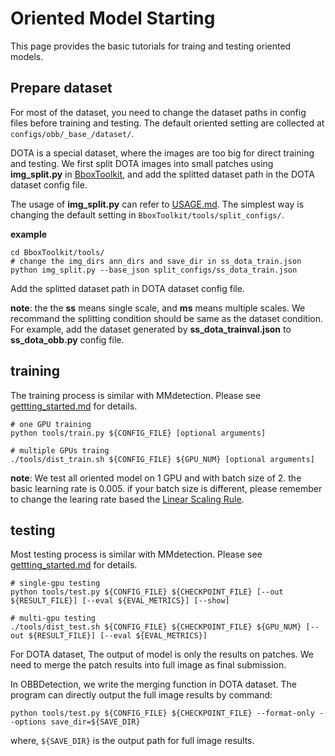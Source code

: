 # Oriented Model Starting

This page provides the basic tutorials for traing and testing oriented models.

## Prepare dataset

For most of the dataset, you need to change the dataset paths in config files before training and testing.
The default oriented setting are collected at `configs/obb/_base_/dataset/`.

DOTA is a special dataset, where the images are too big for direct training and testing. We first split DOTA images into small patches using **img_split.py** in [BboxToolkit](https://github.com/jbwang1997/BboxToolkit), and add the splitted dataset path in the DOTA dataset config file.

The usage of **img_split.py** can refer to [USAGE.md](https://github.com/jbwang1997/BboxToolkit/USAGE.md). The simplest way is changing the default setting in `BboxToolkit/tools/split_configs/`.

**example**
```shell
cd BboxToolkit/tools/
# change the img_dirs ann_dirs and save_dir in ss_dota_train.json
python img_split.py --base_json split_configs/ss_dota_train.json
```
Add the splitted dataset path in DOTA dataset config file.

**note**: the the **ss** means single scale, and **ms** means multiple scales.
We recommand the splitting condition should be same as the dataset condition. For example, add the dataset generated by **ss_dota_trainval.json** to **ss_dota_obb.py** config file.

## training

The training process is similar with MMdetection.
Please see [gettting_started.md](getting_started.md) for details.

```shell
# one GPU training
python tools/train.py ${CONFIG_FILE} [optional arguments]

# multiple GPUs traing
./tools/dist_train.sh ${CONFIG_FILE} ${GPU_NUM} [optional arguments]
```

**note**: We test all oriented model on 1 GPU and with batch size of 2. the basic learning rate is 0.005. if your batch size is different, please remember to change the learing rate based the [Linear Scaling Rule](https://arxiv.org/abs/1706.02677).

## testing

Most testing process is similar with MMdetection.
Please see [gettting_started.md](getting_started.md) for details.
```shell
# single-gpu testing
python tools/test.py ${CONFIG_FILE} ${CHECKPOINT_FILE} [--out ${RESULT_FILE}] [--eval ${EVAL_METRICS}] [--show]

# multi-gpu testing
./tools/dist_test.sh ${CONFIG_FILE} ${CHECKPOINT_FILE} ${GPU_NUM} [--out ${RESULT_FILE}] [--eval ${EVAL_METRICS}]
```

For DOTA dataset, The output of model is only the results on patches. We need to merge the patch results into full image as final submission.

In OBBDetection, we write the merging function in DOTA dataset. The program can directly output the full image results by command:
```shell
python tools/test.py ${CONFIG_FILE} ${CHECKPOINT_FILE} --format-only --options save_dir=${SAVE_DIR}
```
where, `${SAVE_DIR}` is the output path for full image results.